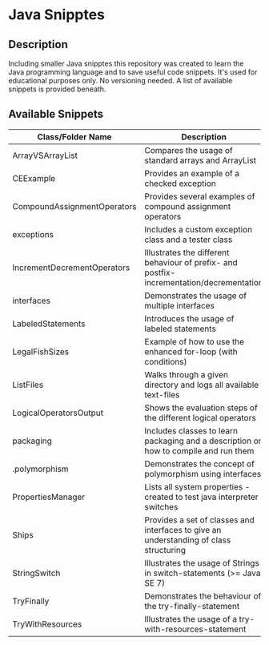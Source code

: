 # Java Snipptes #
## Description ##
Including smaller Java snipptes this repository was created to learn the Java programming language and to save useful code snippets. It's used for educational purposes only. No versioning needed. A list of available snippets is provided beneath.

## Available Snippets ##
| Class/Folder Name | Description |
|------------|-------------|
| ArrayVSArrayList | Compares the usage of standard arrays and ArrayList |
| CEExample | Provides an example of a checked exception |
| CompoundAssignmentOperators | Provides several examples of compound assignment operators |
| exceptions | Includes a custom exception class and a tester class |
| IncrementDecrementOperators | Illustrates the different behaviour of prefix- and postfix-incrementation/decrementation |
| interfaces | Demonstrates the usage of multiple interfaces |
| LabeledStatements | Introduces the usage of labeled statements |
| LegalFishSizes | Example of how to use the enhanced for-loop (with conditions) |
| ListFiles | Walks through a given directory and logs all available text-files |
| LogicalOperatorsOutput | Shows the evaluation steps of the different logical operators |
| packaging | Includes classes to learn packaging and a description on how to compile and run them |
|.polymorphism | Demonstrates the concept of polymorphism using interfaces |
| PropertiesManager | Lists all system properties - created to test java interpreter switches |
| Ships | Provides a set of classes and interfaces to give an understanding of class structuring |
| StringSwitch | Illustrates the usage of Strings in switch-statements (>= Java SE 7) |
| TryFinally | Demonstrates the behaviour of the try-finally-statement |
| TryWithResources | Illustrates the usage of a try-with-resources-statement |
